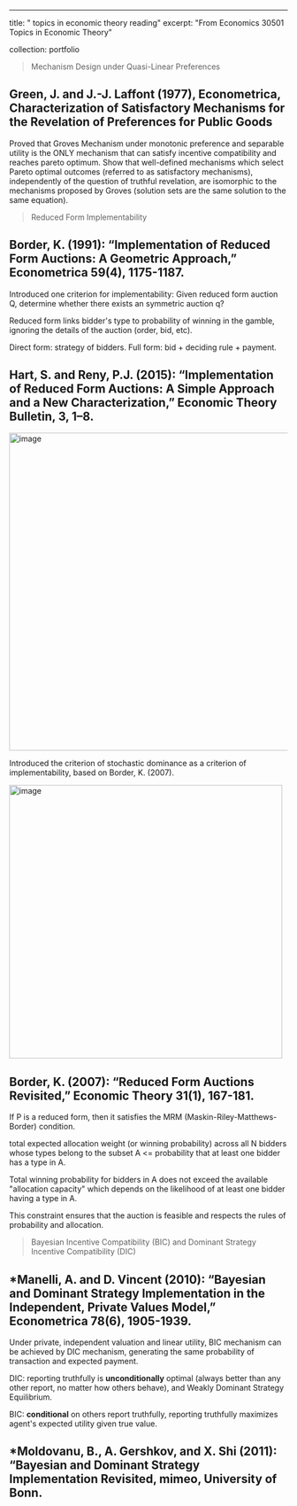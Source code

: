 ---
title: " topics in economic theory reading"
excerpt: "From Economics 30501 Topics in Economic Theory"

collection: portfolio


> Mechanism Design under Quasi-Linear Preferences

## Green, J. and J.-J. Laffont (1977), Econometrica, Characterization of Satisfactory Mechanisms for the Revelation of Preferences for Public Goods

Proved that Groves Mechanism under monotonic preference and separable utility is the ONLY mechanism that can satisfy incentive compatibility and reaches pareto optimum. Show that well-defined mechanisms which select Pareto optimal outcomes (referred to as satisfactory mechanisms), independently of the question of truthful revelation, are  isomorphic to the mechanisms proposed by Groves (solution sets are the same solution to the same equation).

> Reduced Form Implementability

## Border, K. (1991): “Implementation of Reduced Form Auctions: A Geometric Approach,” Econometrica 59(4), 1175-1187.

Introduced one criterion for implementability: Given reduced form auction Q, determine whether there exists an symmetric auction q?

Reduced form links bidder's type to probability of winning in the gamble, ignoring the details of the auction (order, bid, etc). 

Direct form: strategy of bidders. Full form: bid + deciding rule + payment. 

## Hart, S. and Reny, P.J. (2015): “Implementation of Reduced Form Auctions: A Simple Approach and a New Characterization,” Economic Theory Bulletin, 3, 1–8.

<img width="574" alt="image" src="https://github.com/user-attachments/assets/4405ed25-894a-46a5-8370-68520f49fbf9" />

Introduced the criterion of stochastic dominance as a criterion of implementability, based on Border, K. (2007).

<img width="494" alt="image" src="https://github.com/user-attachments/assets/633bb486-b274-4701-97e7-173ad77b7c6d" />

## Border, K. (2007): “Reduced Form Auctions Revisited,” Economic Theory 31(1), 167-181.

If P is a reduced form, then it satisfies the MRM (Maskin-Riley-Matthews-Border) condition.

total expected allocation weight (or winning probability) across all N bidders whose types belong to the subset A <= probability that at least one bidder has a type in A. 

Total winning probability for bidders in A does not exceed the available "allocation capacity" which depends on the likelihood of at least one bidder having a type in A.

This constraint ensures that the auction is feasible and respects the rules of probability and allocation.


> Bayesian Incentive Compatibility (BIC) and Dominant Strategy Incentive Compatibility (DIC)

## *Manelli, A. and D. Vincent (2010): “Bayesian and Dominant Strategy Implementation in the Independent, Private Values Model,” Econometrica 78(6), 1905-1939.

Under private, independent valuation and linear utility, BIC mechanism can be achieved by DIC mechanism, generating the same probability of transaction and expected payment.

DIC: reporting truthfully is **unconditionally** optimal (always better than any other report, no matter how others behave), and Weakly Dominant Strategy Equilibrium.

BIC: **conditional** on others report truthfully, reporting truthfully maximizes agent's expected utility given true value.

## *Moldovanu, B., A. Gershkov, and X. Shi (2011): “Bayesian and Dominant Strategy Implementation Revisited, mimeo, University of Bonn.






